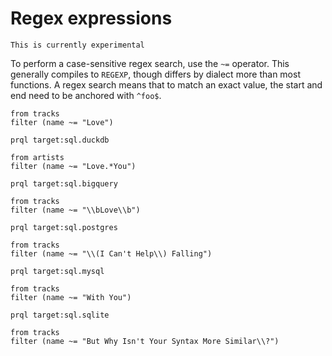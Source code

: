 # Regex expressions

```admonish note
This is currently experimental
```

To perform a case-sensitive regex search, use the `~=` operator. This generally
compiles to `REGEXP`, though differs by dialect more than most functions. A
regex search means that to match an exact value, the start and end need to be
anchored with `^foo$`.

```prql
from tracks
filter (name ~= "Love")
```

```prql
prql target:sql.duckdb

from artists
filter (name ~= "Love.*You")
```

```prql
prql target:sql.bigquery

from tracks
filter (name ~= "\\bLove\\b")
```

```prql no-fmt
prql target:sql.postgres

from tracks
filter (name ~= "\\(I Can't Help\\) Falling")
```

```prql
prql target:sql.mysql

from tracks
filter (name ~= "With You")
```

```prql no-fmt
prql target:sql.sqlite

from tracks
filter (name ~= "But Why Isn't Your Syntax More Similar\\?")
```
